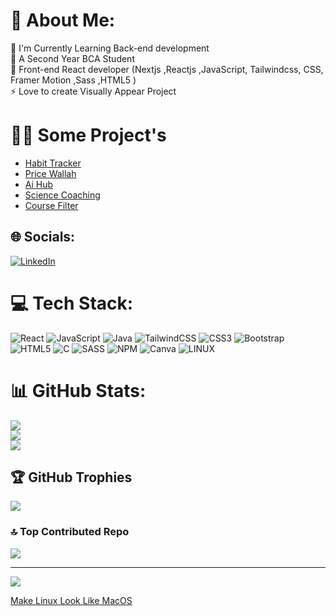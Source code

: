 # 💫 About Me:
🔭 I'm Currently Learning Back-end development<br>👯  A Second Year BCA Student <br>🌱  Front-end React developer (Nextjs ,Reactjs ,JavaScript, Tailwindcss, CSS, Framer Motion ,Sass ,HTML5 )<br>⚡ Love to create Visually Appear Project<br>
# 🤌🏼 Some Project's
- [Habit Tracker](https://habit-tracker-sigma-red.vercel.app/)
- [Price Wallah](https://pricewallah.vercel.app/)
- [Ai Hub](https://aihub-cyan.vercel.app/)
- [Science Coaching](https://sciencecoching.netlify.app/)
- [Course Filter](https://filter-course.vercel.app/)

## 🌐 Socials:
[![LinkedIn](https://img.shields.io/badge/LinkedIn-%230077B5.svg?logo=linkedin&logoColor=white)](https://linkedin.com/in/https://www.linkedin.com/in/vibhu-gupta-918042221/) 

# 💻 Tech Stack:
![React](https://img.shields.io/badge/react-%2320232a.svg?style=plastic&logo=react&logoColor=%2361DAFB) ![JavaScript](https://img.shields.io/badge/javascript-%23323330.svg?style=plastic&logo=javascript&logoColor=%23F7DF1E) ![Java](https://img.shields.io/badge/java-%23ED8B00.svg?style=plastic&logo=java&logoColor=white) ![TailwindCSS](https://img.shields.io/badge/tailwindcss-%2338B2AC.svg?style=plastic&logo=tailwind-css&logoColor=white) ![CSS3](https://img.shields.io/badge/css3-%231572B6.svg?style=plastic&logo=css3&logoColor=white) ![Bootstrap](https://img.shields.io/badge/bootstrap-%23563D7C.svg?style=plastic&logo=bootstrap&logoColor=white) ![HTML5](https://img.shields.io/badge/html5-%23E34F26.svg?style=plastic&logo=html5&logoColor=white) ![C](https://img.shields.io/badge/c-%2300599C.svg?style=plastic&logo=c&logoColor=white) ![SASS](https://img.shields.io/badge/SASS-hotpink.svg?style=plastic&logo=SASS&logoColor=white) ![NPM](https://img.shields.io/badge/NPM-%23000000.svg?style=plastic&logo=npm&logoColor=white) ![Canva](https://img.shields.io/badge/Canva-%2300C4CC.svg?style=plastic&logo=Canva&logoColor=white) ![LINUX](https://img.shields.io/badge/Linux-FCC624?style=plastic&logo=linux&logoColor=black)
# 📊 GitHub Stats:
![](https://github-readme-stats.vercel.app/api?username=viibhuGupta&theme=radical&hide_border=false&include_all_commits=true&count_private=true)<br/>
![](https://github-readme-streak-stats.herokuapp.com/?user=viibhuGupta&theme=radical&hide_border=false)<br/>
![](https://github-readme-stats.vercel.app/api/top-langs/?username=viibhuGupta&theme=radical&hide_border=false&include_all_commits=true&count_private=true&layout=compact)

## 🏆 GitHub Trophies
![](https://github-profile-trophy.vercel.app/?username=viibhuGupta&theme=dracula&no-frame=false&no-bg=false&margin-w=4)

### 🔝 Top Contributed Repo
![](https://github-contributor-stats.vercel.app/api?username=viibhuGupta&limit=5&theme=dracula&combine_all_yearly_contributions=true)

---
[![](https://visitcount.itsvg.in/api?id=viibhuGupta&icon=9&color=1)](https://visitcount.itsvg.in)

<!-- Proudly created with GPRM ( https://gprm.itsvg.in ) -->


 <a href="https://github.com/viibhuGupta/Linux-Setup-" target="_blank" >Make Linux Look Like MacOS </a>  
